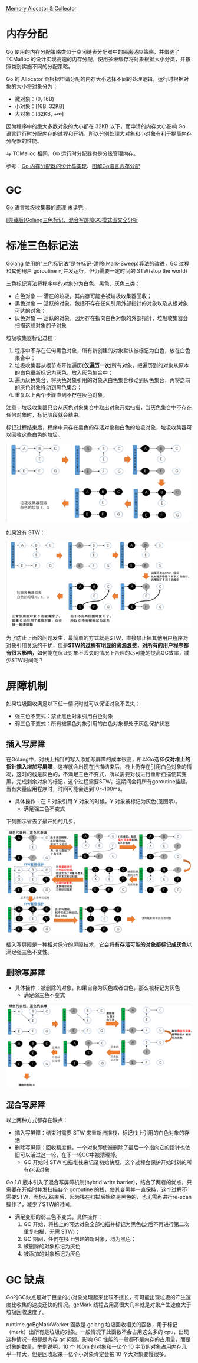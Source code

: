 [Memory Alocator & Collector](../Base/MemoryAllocator_Collector.md)

# 内存分配

Go 使用的内存分配策略类似于空闲链表分配器中的隔离适应策略，并借鉴了 TCMalloc 的设计实现高速的内存分配，使用多级缓存将对象根据大小分类，并按照类别实施不同的分配策略。

Go 的 Allocator 会根据申请分配的内存大小选择不同的处理逻辑，运行时根据对象的大小将对象分为：

- 微对象：(0, 16B)
- 小对象：[16B, 32KB]
- 大对象：[32KB, +∞]

因为程序中的绝大多数对象的大小都在 32KB 以下，而申请的内存大小影响 Go 语言运行时分配内存的过程和开销，所以分别处理大对象和小对象有利于提高内存分配器的性能。

与 TCMalloc 相同，Go 运行时分配器也是分级管理内存。

参考：[Go 内存分配器的设计与实现](https://mp.weixin.qq.com/s?__biz=MzU5NTAzNjc3Mg==&mid=2247484249&idx=1&sn=72b97a3ad5ca8f8cdd5b3220bd1433aa&chksm=fe795c52c90ed54411ab519fb12587274bba6dd9d46c1e53fe3d79d482fb291667395920ff2a&scene=126&sessionid=1587216036&key=9de0b3367445c6d80fff3cbd3aca01121cf633ba22b9c4563750016eb80ef1178fce23a16a17aac83941fad82114f473f5bc1127c426bf4d3693ee4f4f8592c095f3761f7b6ccfb7fe410fc47e2e9541&ascene=1&uin=MjcyNTczMDYwNw%3D%3D&devicetype=Windows+10&version=62080079&lang=zh_CN&exportkey=A4Kz3iEJX7FzzuKfAOscBgg%3D&pass_ticket=mxvEXT%2Fn8FSArAKzNDqXsxC%2FVkPt4mkJExF3gietPLa3yXsHRy4mJAGNbYcE29ql)、[图解Go语言内存分配](https://www.cnblogs.com/qcrao-2018/p/10520785.html)



# GC

[Go 语言垃圾收集器的原理](<https://mp.weixin.qq.com/s?__biz=MzU5NTAzNjc3Mg==&mid=2247484261&idx=1&sn=b17ce0394a6da20aff6801c64cf5835d&chksm=fe795c6ec90ed578c6e820f30848fcc2713320f645431aa50b6b77bc2f0e4386546f4553acf3&scene=126&sessionid=1587216036&key=1cbf4f3ad1e1f448ff70999c66995296c8ccc96391fdb9aa56ce37be1eb3623f75c2482ad8bb5e2a2143601b278554ada2eb16ae1e9963a74752d9daab459fe2b8e3986b2e6052c8d07526def1dd0cae&ascene=1&uin=MjcyNTczMDYwNw%3D%3D&devicetype=Windows+10&version=62080079&lang=zh_CN&exportkey=Axt0Ngibtx%2FXvqNMT%2FoZVYQ%3D&pass_ticket=mxvEXT%2Fn8FSArAKzNDqXsxC%2FVkPt4mkJExF3gietPLa3yXsHRy4mJAGNbYcE29ql>)    未读完...

[[典藏版]Golang三色标记、混合写屏障GC模式图文全分析](<https://mp.weixin.qq.com/s?subscene=23&__biz=MzA5MjA2NTY5MA==&mid=2453248659&idx=1&sn=2d39fe04a11c84ddb71ff6814d79ddd1&chksm=87bfe066b0c86970f3be6663b4a5911d741f0a31384367e7cbbb41b804e0d6c524cc64f20031&scene=7&key=8c93de3f00d4c98db8129ff55aa4e29d5e29f4df62e966906eb8c12b6df479da572b78e77f963e56181a83c0366d49351255f7afef5f285377ee2abdb4101911dfb7f92df14fbe9c71b9d1436775aafd&ascene=0&uin=MjcyNTczMDYwNw%3D%3D&devicetype=Windows+10&version=62080079&lang=zh_CN&exportkey=Az5xB8qJwA6whmTj331P2M0%3D&pass_ticket=jqMy8H3w2X%2F0iWFQYh18BLKoCG569E97mWHMU49X%2FtosSBZB0W9Kl0N1hrbTjVmr>)

# 标准三色标记法

Golang 使用的“三色标记法”是在标记-清除(Mark-Sweep)算法的改进，GC 过程和其他用户 goroutine 可并发运行，但仍需要一定时间的 STW(stop the world)

三色标记算法将程序中的对象分为白色、黑色、灰色三类：

- 白色对象 — 潜在的垃圾，其内存可能会被垃圾收集器回收；
- 黑色对象 — 活跃的对象，包括不存在任何引用外部指针的对象以及从根对象可达的对象；
- 灰色对象 — 活跃的对象，因为存在指向白色对象的外部指针，垃圾收集器会扫描这些对象的子对象

垃圾收集器标记过程：

1. 程序中不存在任何黑色对象，所有新创建的对象默认被标记为白色，放在白色集合中；
2. 垃圾收集器从根节点开始遍历(**仅遍历一次**)所有对象，把遍历到的对象从原本的白色重新标记为灰色，放入灰色集合中；
3. 遍历灰色集合，将灰色对象引用的对象从白色集合移动到灰色集合，再将之前的灰色对象移动到黑色集合；
4. 重复以上两个步骤直到不存在灰色对象。

注意：垃圾收集器只会从灰色对象集合中取出对象开始扫描，当灰色集合中不存在任何对象时，标记阶段就会结束。

标记过程结束后，程序中只存在黑色的存活对象和白色的垃圾对象，垃圾收集器可以回收这些白色的垃圾。

![](../images/three-color-marker.png)

如果没有 STW：

![](../images/three-color-marker-withoutSTW.png)

为了防止上面的问题发生，最简单的方式就是STW，直接禁止掉其他用户程序对对象引用关系的干扰，但是**STW的过程有明显的资源浪费，对所有的用户程序都有很大影响**，如何能在保证对象不丢失的情况下合理的尽可能的提高GC效率，减少STW时间呢？

# 屏障机制

如果垃圾回收满足以下任一情况时就可以保证对象不丢失：

- 强三色不变式：禁止黑色对象引用白色对象
- 弱三色不变式：所有被黑色对象引用的白色对象都处于灰色保护状态

## 插入写屏障

在Golang中，对栈上指针的写入添加写屏障的成本很高，所以Go选择**仅对堆上的指针插入增加写屏障**，这样就会出现在扫描结束后，栈上仍存在引用白色对象的情况，这时的栈是灰色的，不满足三色不变式，所以需要对栈进行重新扫描使其变黑，完成剩余对象的标记，这个过程需要STW。这期间会将所有goroutine挂起，当有大量应用程序时，时间可能会达到10～100ms。

- 具体操作：在 E 对象引用 Y 对象的时候，Y 对象被标记为灰色(见图示)。
  - 满足强三色不变式

下列图示省去了最开始的几步。

![](../images/three-color-marker-InsertWriteBarrier.png.png)

插入写屏障是一种相对保守的屏障技术，它会将**有存活可能的对象都标记成灰色**以满足强三色不变性。

## 删除写屏障

- 具体操作：被删除的对象，如果自身为灰色或者白色，那么被标记为灰色
  - 满足弱三色不变式

![](../images/three-color-marker-DeleteWriteBarrier.png)

## 混合写屏障

以上两种方式都存在缺点：

- 插入写屏障：结束时需要 STW 来重新扫描栈，标记栈上引用的白色对象的存活
- 删除写屏障：回收精度低，一个对象即使被删除了最后一个指向它的指针也依旧可以活过这一轮，在下一轮GC中被清理掉。
  - GC 开始时 STW 扫描堆栈来记录初始快照，这个过程会保护开始时刻的所有存活对象

Go 1.8 版本引入了混合写屏障机制(hybrid write barrier)，结合了两者的优点，只需要在开始时并发扫描各个 goroutine 的栈，使其变黑并一直保持，这个过程不需要STW，而标记结束后，因为栈在扫描后始终是黑色的，也无需再进行re-scan操作了，减少了STW的时间。

- 满足变形的弱三色不变式，具体操作：
  1. GC 开始，将栈上的可达对象全部扫描并标记为黑色(之后不再进行第二次重复扫描，无需 STW)；
  2. GC 期间，任何在栈上创建的新对象，均为黑色；
  3. 被删除的对象标记为灰色
  4. 被添加的对象标记为灰色

# GC 缺点

Go的GC缺点是对于巨量的小对象处理起来比较不擅长，有可能出现垃圾的产生速度比收集的速度还快的情况。gcMark 线程占用高很大几率就是对象产生速度大于垃圾回收速度了。

runtime.gcBgMarkWorker 函数是 golang 垃圾回收相关的函数，用于标记（mark）出所有是垃圾的对象。一般情况下此函数不会占用这么多的 cpu，出现这种情况一般都是内存 gc 问题。影响 GC 性能的一般都不是内存的占用量，而是对象的数量。举例说明，10 个 100m 的对象和一亿个 10 字节的对象占用内存几乎一样大，但是回收起来一亿个小对象肯定会被 10 个大对象要慢很多。
